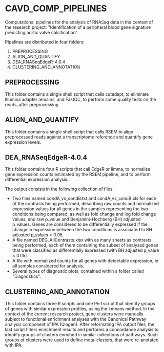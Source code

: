 # CAVD_COMP_PIPELINES
Computational pipelines for the analysis of RNASeq data in the context of the research project: "Identification of a peripheral blood gene signature
predicting aortic valve calcification".

Pipelines are distributed in four folders:
1. PREPROCESSING
2. ALIGN_AND_QUANTIFY
3. DEA_RNASeqEdgeR-4.0.4
4. CLUSTERING_AND_ANNOTATION

## PREPROCESSING
This folder contains a single shell script that calls cutadapt, to eliminate Illumina adapter remains, and FastQC,
to perform some quality tests on the reads, after preprocessing.

## ALIGN_AND_QUANTIFY
This folder contains a single shell script that calls RSEM to align preprocessed reads against a transcriptome reference and quantify gene expression levels.

## DEA_RNASeqEdgeR-4.0.4
This folder contains four R scripts that call EdgeR or limma, to normalize gene expression counts estimated by the RSEM pipeline,
and to perform differential expression analysis.

The output consists in the following collection of files:
* Two files named condA_vs_condB.txt and condA_vs_condB.xls for each of the contrasts being performed, describing raw counts and normalized expression values for all genes
in the samples representing the two conditions being compared, as well as fold change and log fold change values, and raw p_value and Benjamini-Hochberg (BH) adjusted p_values.
Genes are considered to be differentially expressed if the change in expression between the two conditions is associated to BH adjusted p_values < 0.05.
* A file named DEG_AllContrasts.xlsx with as many sheets as contrasts being performed, each of them containing the subset of analysed genes that were classified as
differentially expressed (with BH adjusted p_value < 0.05).
* A file with normalized counts for all genes with detectable expression, in all samples considered for analysis.
* Several types of diagnostic plots, contained within a folder called "Diagnostics".

## CLUSTERING_AND_ANNOTATION
This folder contains three R scripts and one Perl script that identify groups of genes with similar expression profiles, using the kmeans method.
In the context of the current research project, gene clusters were manually subject to functional enrichment analyses with the Canonical Pathway
analysis component of IPA (Qiagen).
After reformating IPA output files, the last script filters enrichment results and performs a concordance analysis to identify groups of clusters
enriched in similar collections of pathways.
Such groups of clusters were used to define meta-clusters, that were re-anotated with IPA.


